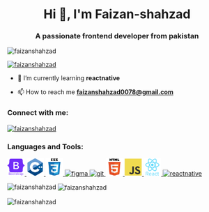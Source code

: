 <h1 align="center">Hi 👋, I'm Faizan-shahzad</h1>
<h3 align="center">A passionate frontend developer from pakistan</h3>

<p align="left"> <img src="https://komarev.com/ghpvc/?username=faizanshahzad&label=Profile%20views&color=0e75b6&style=flat" alt="faizanshahzad" /> </p>

<p align="left"> <a href="https://github.com/ryo-ma/github-profile-trophy"><img src="https://github-profile-trophy.vercel.app/?username=faizanshahzad" alt="faizanshahzad" /></a> </p>

- 🌱 I’m currently learning **reactnative**

- 📫 How to reach me **faizanshahzad0078@gmail.com**

<h3 align="left">Connect with me:</h3>
<p align="left">
<a href="https://www.linkedin.com/in/faizan-shahzad-a7a270271/" target="blank"><img align="center" src="https://raw.githubusercontent.com/rahuldkjain/github-profile-readme-generator/master/src/images/icons/Social/linked-in-alt.svg" alt="faizanshahzad" height="30" width="40" /></a>
</p>

<h3 align="left">Languages and Tools:</h3>
<p align="left"> <a href="https://getbootstrap.com" target="_blank" rel="noreferrer"> <img src="https://raw.githubusercontent.com/devicons/devicon/master/icons/bootstrap/bootstrap-plain-wordmark.svg" alt="bootstrap" width="40" height="40"/> </a> <a href="https://www.w3schools.com/cpp/" target="_blank" rel="noreferrer"> <img src="https://raw.githubusercontent.com/devicons/devicon/master/icons/cplusplus/cplusplus-original.svg" alt="cplusplus" width="40" height="40"/> </a> <a href="https://www.w3schools.com/css/" target="_blank" rel="noreferrer"> <img src="https://raw.githubusercontent.com/devicons/devicon/master/icons/css3/css3-original-wordmark.svg" alt="css3" width="40" height="40"/> </a> <a href="https://www.figma.com/" target="_blank" rel="noreferrer"> <img src="https://www.vectorlogo.zone/logos/figma/figma-icon.svg" alt="figma" width="40" height="40"/> </a> <a href="https://git-scm.com/" target="_blank" rel="noreferrer"> <img src="https://www.vectorlogo.zone/logos/git-scm/git-scm-icon.svg" alt="git" width="40" height="40"/> </a> <a href="https://www.w3.org/html/" target="_blank" rel="noreferrer"> <img src="https://raw.githubusercontent.com/devicons/devicon/master/icons/html5/html5-original-wordmark.svg" alt="html5" width="40" height="40"/> </a> <a href="https://developer.mozilla.org/en-US/docs/Web/JavaScript" target="_blank" rel="noreferrer"> <img src="https://raw.githubusercontent.com/devicons/devicon/master/icons/javascript/javascript-original.svg" alt="javascript" width="40" height="40"/> </a> <a href="https://reactjs.org/" target="_blank" rel="noreferrer"> <img src="https://raw.githubusercontent.com/devicons/devicon/master/icons/react/react-original-wordmark.svg" alt="react" width="40" height="40"/> </a> <a href="https://reactnative.dev/" target="_blank" rel="noreferrer"> <img src="https://reactnative.dev/img/header_logo.svg" alt="reactnative" width="40" height="40"/> </a> </p>

<p><img align="left" src="https://github-readme-stats.vercel.app/api/top-langs?username=faizanshahzad&show_icons=true&locale=en&layout=compact" alt="faizanshahzad" /></p>

<p>&nbsp;<img align="center" src="https://github-readme-stats.vercel.app/api?username=faizanshahzad&show_icons=true&locale=en" alt="faizanshahzad" /></p>

<p><img align="center" src="https://github-readme-streak-stats.herokuapp.com/?user=faizanshahzad&" alt="faizanshahzad" /></p>
